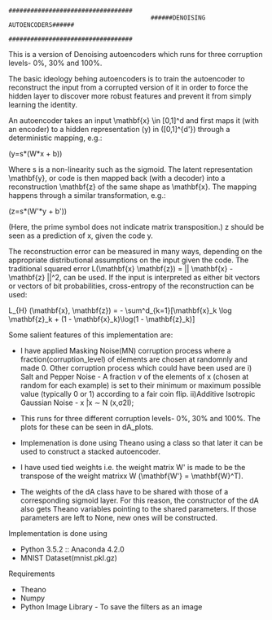                                            ##################################
                                           ######DENOISING AUTOENCODERS######
                                           ##################################
                                           
 This is a version of Denoising autoencoders which runs for three corruption levels- 0%, 30% and 100%.
 
 The basic ideology behing autoencoders is to train the autoencoder to reconstruct the input from a corrupted version of it in order to force the hidden layer to discover more robust features and prevent it from simply learning the identity.
 
 An autoencoder takes an input \mathbf{x} \in [0,1]^d and first maps it (with an encoder) to a hidden representation \(y\) in \([0,1]^{d'}\) through a deterministic mapping, e.g.:

\(y=s*(W*x + b)\)

Where s is a non-linearity such as the sigmoid. The latent representation \mathbf{y}, or code is then mapped back (with a decoder) into a reconstruction \mathbf{z} of the same shape as \mathbf{x}. The mapping happens through a similar transformation, e.g.:

\(z=s*(W'*y + b')\)

(Here, the prime symbol does not indicate matrix transposition.) z should be seen as a prediction of x, given the code y. 

The reconstruction error can be measured in many ways, depending on the appropriate distributional assumptions on the input given the code. The traditional squared error L(\mathbf{x} \mathbf{z}) = || \mathbf{x} -
\mathbf{z} ||^2, can be used. If the input is interpreted as either bit vectors or vectors of bit probabilities, cross-entropy of the reconstruction can be used:

L_{H} (\mathbf{x}, \mathbf{z}) = - \sum^d_{k=1}[\mathbf{x}_k \log
        \mathbf{z}_k + (1 - \mathbf{x}_k)\log(1 - \mathbf{z}_k)]
        
Some salient features of this implementation are:

* I have applied Masking Noise(MN) corruption process where a fraction(corruption_level) of elements are chosen at randomnly and made 0.
  Other corruption process which could have been used are
      i) Salt and Pepper Noise - A fraction ν of the elements of x (chosen at random for each example) is set to their minimum or maximum possible value (typically 0 or 1) according to a fair coin flip.
      ii)Additive Isotropic Gaussian Noise - x ̃|x ∼ N (x,σ2I); 
 
* This runs for three different corruption levels- 0%, 30% and 100%. The plots for these can be seen in dA_plots.
* Implemenation is done using Theano using a class so that later it can be used to construct a stacked autoencoder.
* I have used tied weights i.e. the weight matrix W' is made to be the transpose of the weight matrixx W (\mathbf{W'} = \mathbf{W}^T).
* The weights of the dA class have to be shared with those of a corresponding sigmoid layer. For this reason, the constructor of the dA also gets Theano variables pointing to the shared parameters. If those parameters are left to None, new ones will be constructed.


Implementation is done using 
* Python 3.5.2 :: Anaconda 4.2.0
* MNIST Dataset(mnist.pkl.gz)

Requirements
* Theano
* Numpy
* Python Image Library - To save the filters as an image

